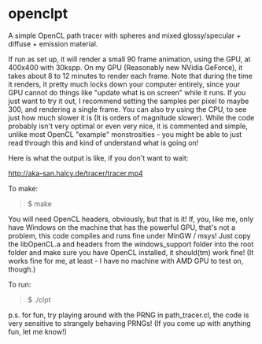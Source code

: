 openclpt
========

A simple OpenCL path tracer with spheres and mixed glossy/specular + diffuse + emission material.

If run as set up, it will render a small 90 frame animation, using the GPU, at 400x400 with
30kspp. On my GPU (Reasonably new NVidia GeForce), it takes about 8 to 12 minutes to render
each frame. Note that during the time it renders, it pretty much locks down your computer 
entirely, since your GPU cannot do things like "update what is on screen" while it runs. If
you just want to try it out, I recommend setting the samples per pixel to maybe 300, and 
rendering a single frame. You can also try using the CPU, to see just how much slower it is
(It is orders of magnitude slower). While the code probably isn't very optimal or even very
nice, it is commented and simple, unlike most OpenCL "example" monstrosities - you might be
able to just read through this and kind of understand what is going on!

Here is what the output is like, if you don't want to wait: 
 
 http://aka-san.halcy.de/tracer/tracer.mp4

To make:

> $ make

You will need OpenCL headers, obviously, but that is it! If, you, like me, only have Windows
on the machine that has the powerful GPU, that's not a problem, this code compiles and runs
fine under MinGW / msys! Just copy the libOpenCL.a and headers from the windows_support folder 
into the root folder and make sure you have OpenCL installed, it should(tm) work fine! (It
works fine for me, at least - I have no machine with AMD GPU to test on, though.)

To run:

> $ ./clpt

p.s. for fun, try playing around with the PRNG in path_tracer.cl, the code is very sensitive
to strangely behaving PRNGs! (If you come up with anything fun, let me know!)
